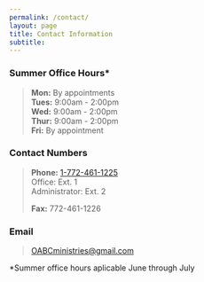 ```yaml
---
permalink: /contact/
layout: page
title: Contact Information
subtitle: 
---
```


### Summer Office Hours*
> **Mon:** By appointments<br />
> **Tues:** 9:00am - 2:00pm<br />
> **Wed:** 9:00am - 2:00pm<br />
> **Thur:** 9:00am - 2:00pm<br />
> **Fri:** By appointment<br />

<!---### Office Hours
> **Mon:** 8:00am - 3:30pm<br />
> **Tues:** 8:00am - 3:30pm<br />
> **Wed:** 8:00am - 3:30pm<br />
> **Thur:** 8:00am - 3:30pm<br />
> **Fri:** 8:00am - 3:30pm<br />--->

### Contact Numbers
> **Phone:** <a href="tel:+17724611225">1-772-461-1225</a><br />
>   Office: Ext. 1<br />
>   Administrator: Ext. 2<br />
>   <!---Parsonage: Ext. 3<br />--->
> **Fax:** 772-461-1226<br />

### Email
> <OABCministries@gmail.com>

*Summer office hours aplicable June through July
